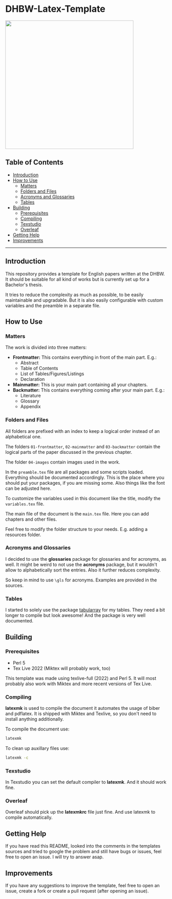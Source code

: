 # DHBW-Latex-Template <!-- omit in toc -->

<img src="https://user-images.githubusercontent.com/57755160/229297351-211facd5-dfa2-413e-88ff-2fe0858c5d24.jpg" width="400" />

## Table of Contents <!-- omit in toc -->
- [Introduction](#introduction)
- [How to Use](#how-to-use)
  - [Matters](#matters)
  - [Folders and Files](#folders-and-files)
  - [Acronyms and Glossaries](#acronyms-and-glossaries)
  - [Tables](#tables)
- [Building](#building)
  - [Prerequisites](#prerequisites)
  - [Compiling](#compiling)
  - [Texstudio](#texstudio)
  - [Overleaf](#overleaf)
- [Getting Help](#getting-help)
- [Improvements](#improvements)

---

## Introduction
This repository provides a template for English papers written at the DHBW. It should be suitable for all kind of works but is currently set up for a Bachelor's thesis.

It tries to reduce the complexity as much as possible, to be easily maintainable and upgradable. But it is also easily configurable with custom variables and the preamble in a separate file.

## How to Use
### Matters
The work is divided into three matters:
* **Frontmatter:**
  This contains everything in front of the main part. E.g.:
  * Abstract
  * Table of Contents
  * List of Tables/Figures/Listings
  * Declaration
* **Mainmatter:**
  This is your main part containing all your chapters.
* **Backmatter:**
  This contains everything coming after your main part. E.g.:
  * Literature
  * Glossary
  * Appendix

### Folders and Files
All folders are prefixed with an index to keep a logical order instead of an alphabetical one.

The folders `01-frontmatter`, `02-mainmatter` and `03-backmatter` contain the logical parts of the paper discussed in the previous chapter.

The folder `04-images` contain images used in the work.

In the `preamble.tex` file are all packages and some scripts loaded. Everything should be documented accordingly. This is the place where you should put your packages, if you are missing some. Also things like the font can be adjusted here.

To customize the variables used in this document like the title, modify the `variables.tex` file.

The main file of the document is the `main.tex` file. Here you can add chapters and other files.

Feel free to modify the folder structure to your needs. E.g. adding a resources folder.

### Acronyms and Glossaries
I decided to use the **glossaries** package for glossaries and for acronyms, as well. It might be weird to not use the **acronyms** package, but it wouldn't allow to alphabetically sort the entries. Also it further reduces complexity.

So keep in mind to use `\gls` for acronyms. Examples are provided in the sources.

### Tables
I started to solely use the package [tabularray](https://ctan.org/pkg/tabularray) for my tables. They need a bit longer to compile but look awesome! And the package is very well documented.

## Building
### Prerequisites
* Perl 5
* Tex Live 2022 (Miktex will probably work, too)

This template was made using texlive-full (2022) and Perl 5. It will most probably also work with Miktex and more recent versions of Tex Live.

### Compiling
**latexmk** is used to compile the document it automates the usage of biber and pdflatex. It is shipped with Miktex and Texlive, so you don't need to install anything additionally.

To compile the document use:
```bash
latexmk
```

To clean up auxillary files use:
```bash
latexmk -c
```

### Texstudio
In Texstudio you can set the default compiler to **latexmk**. And it should work fine.

### Overleaf
Overleaf should pick up the **latexmkrc** file just fine. And use latexmk to compile automatically.

## Getting Help
If you have read this README, looked into the comments in the templates sources and tried to google the problem and still have bugs or issues, feel free to open an issue. I will try to answer asap.

## Improvements
If you have any suggestions to improve the template, feel free to open an issue, create a fork or create a pull request (after opening an issue).
